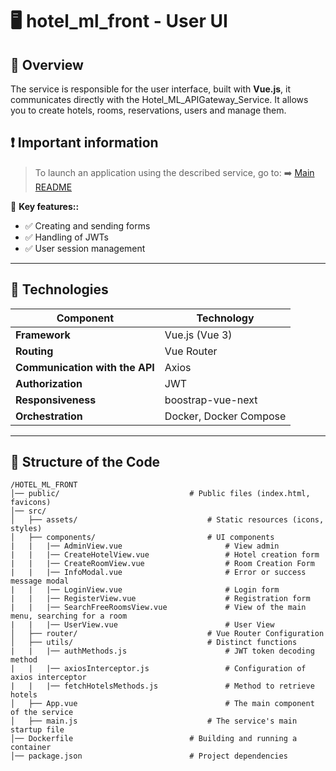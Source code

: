 # 🖥️ hotel_ml_front - User UI

## 📌 Overview
The service is responsible for the user interface, built with **Vue.js**, it communicates directly with the Hotel_ML_APIGateway_Service. It allows you to create hotels, rooms, reservations, users and manage them.

## ❗ Important information
> To launch an application using the described service, go to:
> ➡️ [Main README](https://github.com/NiczSpeed/HotelML?tab=readme-ov-file#%EF%B8%8F-how-to-run-the-entire-system)

📌 **Key features::**
- ✅ Creating and sending forms
- ✅ Handling of JWTs
- ✅ User session management

---

## 🔧 Technologies
| Component       | Technology |
|----------------|------------|
| **Framework**  | Vue.js (Vue 3) |
| **Routing** | Vue Router |
| **Communication with the API** | Axios |
| **Authorization** | JWT |
| **Responsiveness** | boostrap-vue-next |
| **Orchestration** | Docker, Docker Compose |

---

## 📂 Structure of the Code
```plaintext
/HOTEL_ML_FRONT
│── public/                             # Public files (index.html, favicons)
│── src/
│   ├── assets/                             # Static resources (icons, styles)
│   ├── components/                         # UI components
|   |   |── AdminView.vue                       # View admin
|   |   |── CreateHotelView.vue                 # Hotel creation form
|   |   |── CreateRoomView.vue                  # Room Creation Form
|   |   |── InfoModal.vue                       # Error or success message modal
|   |   |── LoginView.vue                       # Login form
|   |   |── RegisterView.vue                    # Registration form
|   |   |── SearchFreeRoomsView.vue             # View of the main menu, searching for a room
|   |   |── UserView.vue                        # User View
│   ├── router/                             # Vue Router Configuration
│   ├── utils/                              # Distinct functions
|   |   |── authMethods.js                      # JWT token decoding method
|   |   |── axiosInterceptor.js                 # Configuration of axios interceptor
|   |   |── fetchHotelsMethods.js               # Method to retrieve hotels
│   ├── App.vue                                 # The main component of the service
│   ├── main.js                             # The service's main startup file
│── Dockerfile                          # Building and running a container
│── package.json                        # Project dependencies

